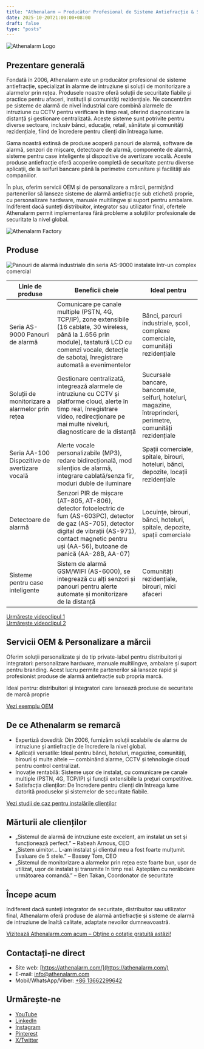 ```yaml
---
title: "Athenalarm – Producător Profesional de Sisteme Antiefracție & Soluții de Monitorizare a Alarmelor prin Rețea"
date: 2025-10-20T21:00:00+08:00
draft: false
type: "posts"
---
```


![Athenalarm Logo](https://athenalarm.com/wp-content/uploads/2025/05/athenalarm_home.png)

## Prezentare generală

Fondată în 2006, Athenalarm este un producător profesional de sisteme antiefracție, specializat în alarme de intruziune și soluții de monitorizare a alarmelor prin rețea. Produsele noastre oferă soluții de securitate fiabile și practice pentru afaceri, instituții și comunități rezidențiale. Ne concentrăm pe sisteme de alarmă de nivel industrial care combină alarmele de intruziune cu CCTV pentru verificare în timp real, oferind diagnosticare la distanță și gestionare centralizată. Aceste sisteme sunt potrivite pentru diverse sectoare, inclusiv bănci, educație, retail, sănătate și comunități rezidențiale, fiind de încredere pentru clienți din întreaga lume.

Gama noastră extinsă de produse acoperă panouri de alarmă, software de alarmă, senzori de mișcare, detectoare de alarmă, componente de alarmă, sisteme pentru case inteligente și dispozitive de avertizare vocală. Aceste produse antiefracție oferă acoperire completă de securitate pentru diverse aplicații, de la seifuri bancare până la perimetre comunitare și facilități ale companiilor.

În plus, oferim servicii OEM și de personalizare a mărcii, permițând partenerilor să lanseze sisteme de alarmă antiefracție sub etichetă proprie, cu personalizare hardware, manuale multilingve și suport pentru ambalare. Indiferent dacă sunteți distribuitor, integrator sau utilizator final, ofertele Athenalarm permit implementarea fără probleme a soluțiilor profesionale de securitate la nivel global.

![Athenalarm Factory](https://athenalarm.com/wp-content/uploads/2022/05/Athenalarm-factory-03-540.jpg)

## Produse

![Panouri de alarmă industriale din seria AS-9000 instalate într-un complex comercial](https://athenalarm.com/wp-content/uploads/2022/05/Athenalarm-burglar-alarms-1024.jpg)

| Linie de produse | Beneficii cheie | Ideal pentru |
|------------------|----------------|---------------|
| Seria AS-9000 Panouri de alarmă | Comunicare pe canale multiple (PSTN, 4G, TCP/IP), zone extensibile (16 cablate, 30 wireless, până la 1.656 prin module), tastatură LCD cu comenzi vocale, detecție de sabotaj, înregistrare automată a evenimentelor | Bănci, parcuri industriale, școli, complexe comerciale, comunități rezidențiale |
| Soluții de monitorizare a alarmelor prin rețea | Gestionare centralizată, integrează alarmele de intruziune cu CCTV și platforme cloud, alerte în timp real, înregistrare video, redirecționare pe mai multe niveluri, diagnosticare de la distanță | Sucursale bancare, bancomate, seifuri, hoteluri, magazine, întreprinderi, perimetre, comunități rezidențiale |
| Seria AA-100 Dispozitive de avertizare vocală | Alerte vocale personalizabile (MP3), redare bidirecțională, mod silențios de alarmă, integrare cablată/senza fir, moduri duble de iluminare | Spații comerciale, spitale, birouri, hoteluri, bănci, depozite, locații rezidențiale |
| Detectoare de alarmă | Senzori PIR de mișcare (AT-805, AT-806), detector fotoelectric de fum (AS-603PC), detector de gaz (AS-705), detector digital de vibrații (AS-971), contact magnetic pentru uși (AA-56), butoane de panică (AA-28B, AA-07) | Locuințe, birouri, bănci, hoteluri, spitale, depozite, spații comerciale |
| Sisteme pentru case inteligente | Sistem de alarmă GSM/WIFI (AS-6000), se integrează cu alți senzori și panouri pentru alerte automate și monitorizare de la distanță | Comunități rezidențiale, birouri, mici afaceri |

[Urmărește videoclipul 1](https://www.youtube.com/watch?v=fxNFCblKrTA)  
[Urmărește videoclipul 2](https://www.youtube.com/watch?v=FouMQpGDZNk)

## Servicii OEM & Personalizare a mărcii

Oferim soluții personalizate și de tip private-label pentru distribuitori și integratori: personalizare hardware, manuale multilingve, ambalare și suport pentru branding. Acest lucru permite partenerilor să lanseze rapid și profesionist produse de alarmă antiefracție sub propria marcă.

Ideal pentru: distribuitori și integratori care lansează produse de securitate de marcă proprie

[Vezi exemplu OEM](https://www.instagram.com/p/CTj0hpEjxJ0/)

## De ce Athenalarm se remarcă

- Expertiză dovedită: Din 2006, furnizăm soluții scalabile de alarme de intruziune și antiefracție de încredere la nivel global.  
- Aplicații versatile: Ideal pentru bănci, hoteluri, magazine, comunități, birouri și multe altele — combinând alarme, CCTV și tehnologie cloud pentru control centralizat.  
- Inovație rentabilă: Sisteme ușor de instalat, cu comunicare pe canale multiple (PSTN, 4G, TCP/IP) și funcții extensibile la prețuri competitive.  
- Satisfacția clienților: De încredere pentru clienți din întreaga lume datorită produselor și sistemelor de securitate fiabile.

[Vezi studii de caz pentru instalările clienților](https://www.instagram.com/p/DJ0VWautwqA/?img_index=2)

## Mărturii ale clienților

- „Sistemul de alarmă de intruziune este excelent, am instalat un set și funcționează perfect.” – Rabeah Arnous, CEO  
- „Sistem uimitor… L-am instalat și clientul meu a fost foarte mulțumit. Evaluare de 5 stele.” – Bassey Tom, CEO  
- „Sistemul de monitorizare a alarmelor prin rețea este foarte bun, ușor de utilizat, ușor de instalat și transmite în timp real. Așteptăm cu nerăbdare următoarea comandă.” – Ben Takan, Coordonator de securitate

## Începe acum

Indiferent dacă sunteți integrator de securitate, distribuitor sau utilizator final, Athenalarm oferă produse de alarmă antiefracție și sisteme de alarmă de intruziune de înaltă calitate, adaptate nevoilor dumneavoastră.

[Vizitează Athenalarm.com acum – Obține o cotație gratuită astăzi!](https://athenalarm.com/)

## Contactați-ne direct

- Site web: [https://athenalarm.com/](https://athenalarm.com/)  
- E-mail: [info@athenalarm.com](mailto:info@athenalarm.com)  
- Mobil/WhatsApp/Viber: [+86 13662299642](https://api.whatsapp.com/send?phone=8613662299642)

## Urmărește-ne

- [YouTube](https://www.youtube.com/channel/UCP0_Wg3aylBn69eBIH2Fazg)  
- [LinkedIn](https://www.linkedin.com/company/athenalarm/)  
- [Instagram](https://www.instagram.com/athenalarm/)  
- [Pinterest](https://www.pinterest.com/athenalarm/)  
- [X/Twitter](https://x.com/Athenalarm)